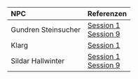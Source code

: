 | NPC | Referenzen |
|:------------|:-----------------|
| Gundren Steinsucher | [Session 1](https://lolindhir.github.io/PnP/campaigns/starter/sessions/session001)<br>[Session 9](https://lolindhir.github.io/PnP/campaigns/starter/sessions/session009) |
| Klarg | [Session 1](https://lolindhir.github.io/PnP/campaigns/starter/sessions/session001) |
| Sildar Hallwinter | [Session 1](https://lolindhir.github.io/PnP/campaigns/starter/sessions/session001)<br>[Session 9](https://lolindhir.github.io/PnP/campaigns/starter/sessions/session009) |
